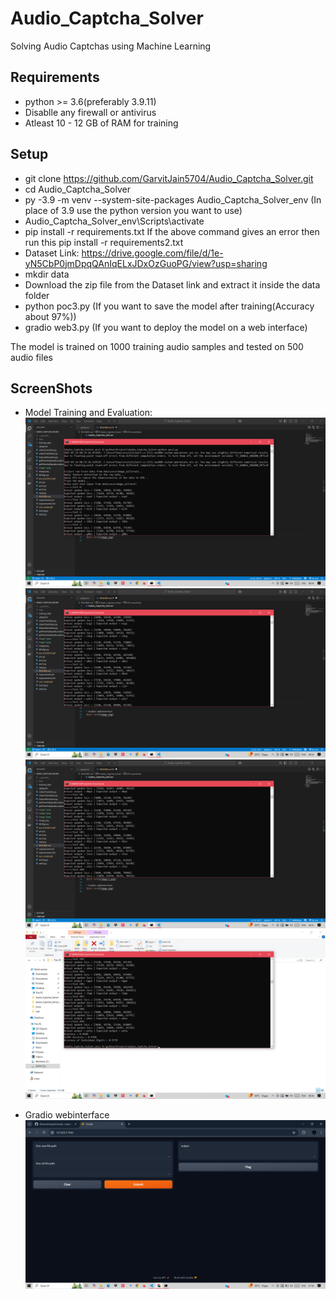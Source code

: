# Audio_Captcha_Solver

Solving Audio Captchas using Machine Learning

## Requirements

* python >= 3.6(preferably 3.9.11)
* Disablle any firewall or antivirus
* Atleast 10 - 12 GB of RAM for training

## Setup
* git clone https://github.com/GarvitJain5704/Audio_Captcha_Solver.git
* cd Audio_Captcha_Solver
* py -3.9 -m venv --system-site-packages Audio_Captcha_Solver_env               (In place of 3.9 use the python version you want to use)
* Audio_Captcha_Solver_env\Scripts\activate
* pip install -r requirements.txt
  If the above command gives an error then run this
  pip install -r requirements2.txt
* Dataset Link: https://drive.google.com/file/d/1e-yN5CbP0jmDpqQAnIqELxJDxOzGuoPG/view?usp=sharing
* mkdir data
* Download the zip file from the Dataset link and extract it inside the data folder
* python poc3.py    (If you want to save the model after training(Accuracy about 97%))
* gradio web3.py    (If you want to deploy the model on a web interface)

The model is trained on 1000 training audio samples and tested on 500 audio files

## ScreenShots
* Model Training and Evaluation:
![alt text](Audio_Captcha_Solver/image-2.png)
![alt text](Audio_Captcha_Solver/image-3.png)
![alt text](Audio_Captcha_Solver/image-4.png)
![alt text](Audio_Captcha_Solver/image-1.png)

* Gradio webinterface
![alt text](Audio_Captcha_Solver/image.png)
